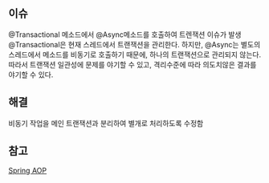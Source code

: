 ## 이슈
@Transactional 메소드에서 @Async메소드를 호출하여 트렌잭션 이슈가 발생  
@Transactional은 현재 스레드에서 트랜잭션을 관리한다. 하지만, @Async는 별도의 스레드에서 메소드를 비동기로 호출하기 때문에, 하나의 트랜잭션으로 관리되지 않는다.  
따라서 트랜잭션 일관성에 문제를 야기할 수 있고, 격리수준에 따라 의도치않은 결과를 야기할 수 있다.

## 해결
비동기 작업을 메인 트랜잭션과 분리하여 별개로 처리하도록 수정함

## 참고
[Spring AOP](<../../3. Resource/Spring/AOP.md>)